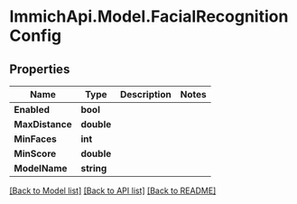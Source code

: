# ImmichApi.Model.FacialRecognitionConfig

## Properties

Name | Type | Description | Notes
------------ | ------------- | ------------- | -------------
**Enabled** | **bool** |  | 
**MaxDistance** | **double** |  | 
**MinFaces** | **int** |  | 
**MinScore** | **double** |  | 
**ModelName** | **string** |  | 

[[Back to Model list]](../README.md#documentation-for-models) [[Back to API list]](../README.md#documentation-for-api-endpoints) [[Back to README]](../README.md)

